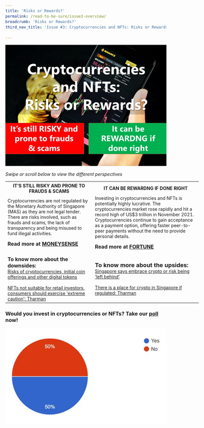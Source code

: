 ```yaml
---
title: 'Risks or Rewards?'
permalink: /read-to-be-sure/issue3-overview/
breadcrumb: 'Risks or Rewards?'
third_nav_title: 'Issue #3: Cryptocurrencies and NFTs: Risks or Rewards?'

---
```


![](../images/RTBS3-masthead.jpg)

*Swipe or scroll  below to view the different perspectives*

<table style="width: 120%;" border="0" cellpadding="50">
	<tbody>
   <tr>
    <th>IT’S STILL RISKY AND PRONE TO FRAUDS & SCAMS</th>
    <th>IT CAN BE REWARDNG IF DONE RIGHT</th>
  </tr>
        <tr>
            <td>Cryptocurrencies are not regulated by the Monetary Authority of Singapore (MAS) as they are not legal tender. There are risks involved, such as frauds and scams, the lack of transparency and being misused to fund illegal activities.
                <p><b><font size="3">Read more at <a href="https://www.moneysense.gov.sg/articles/2018/10/risks-of-cryptocurrencies-initial-coin-offerings-and-other-digital-tokens">MONEYSENSE</a></font></b></p>
            </td>
            <td>
Investing in cryptocurrencies and NFTs is potentially highly lucrative. The cryptocurrencies market rose rapidly and hit a record high of US$3 trillion in November 2021. Cryptocurrencies continue to gain acceptance as a payment option, offering faster peer-to-peer payments without the need to provide personal details.
                <p><b><font size="3">Read more at <a href="https://fortune.com/2021/11/09/cryptocurrency-market-cap-3-trillion-bitcion-ether-shiba-inu/">FORTUNE</a></font></b></p>
                </td>
        </tr>
		<tr>
            <td><b><font size="3">To know  more about the downsides:</font></b><br>
                <a href="https://www.moneysense.gov.sg/articles/2018/10/risks-of-cryptocurrencies-initial-coin-offerings-and-other-digital-tokens">Risks of cryptocurrencies, initial coin offerings and other digital tokens</a><br>&nbsp;<br>
                                <a href="https://www.channelnewsasia.com/singapore/nft-not-suitable-retail-investors-consumers-caution-tharman-mas-2500276?cid=internal_sharetool_androidphone_16022022_cna">NFTs not suitable for retail investors, consumers should exercise 'extreme caution': Tharman</a>
                </td>
            <td><b><font size="4">To know more about the upsides:</font></b><br>
                <a href="https://www.aljazeera.com/economy/2021/11/2/singapore-wants-to-be-a-crypto-hub-or-risk-being-left-behind">Singapore says embrace crypto or risk being ‘left behind’</a><br>&nbsp;<br>
                <a href="https://www.businesstimes.com.sg/banking-finance/there-is-a-place-for-crypto-in-singapore-if-regulated-tharman">There is a place for crypto in Singapore if regulated: Tharman</a>
               </td>
		</tr>
	</tbody>
</table>




### Would you invest in cryptocurrencies or NFTs?  Take our **[poll](https://forms.gle/jPRLHNv5DXGgKtrEA)** now!



![](../images/rtbs3-engagement-poll-results.JPG)